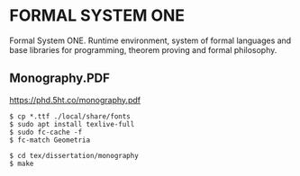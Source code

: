 FORMAL SYSTEM ONE
=================

Formal System ONE. Runtime environment, system of formal languages and base libraries for programming, theorem proving and formal philosophy.

Monography.PDF
--------------

https://phd.5ht.co/monography.pdf

```
$ cp *.ttf ./local/share/fonts
$ sudo apt install texlive-full
$ sudo fc-cache -f
$ fc-match Geometria
```

```
$ cd tex/dissertation/monography
$ make
```

